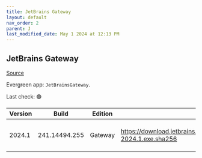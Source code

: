 ```yaml
---
title: JetBrains Gateway
layout: default
nav_order: 2
parent: J
last_modified_date: May 1 2024 at 12:13 PM
---
```


## JetBrains Gateway

[Source](https://www.jetbrains.com/)

Evergreen app: `JetBrainsGateway`. 

Last check: 🟢

| Version | Build         | Edition | Sha256                                                                         | Date       | Size      | Type | URI                                                                                                                                                |
| ------- | ------------- | ------- | ------------------------------------------------------------------------------ | ---------- | --------- | ---- | -------------------------------------------------------------------------------------------------------------------------------------------------- |
| 2024.1  | 241.14494.255 | Gateway | https://download.jetbrains.com/idea/gateway/JetBrainsGateway-2024.1.exe.sha256 | 04/04/2024 | 205421560 | exe  | [https://download.jetbrains.com/idea/gateway/JetBrainsGateway-2024.1.exe](https://download.jetbrains.com/idea/gateway/JetBrainsGateway-2024.1.exe) |
